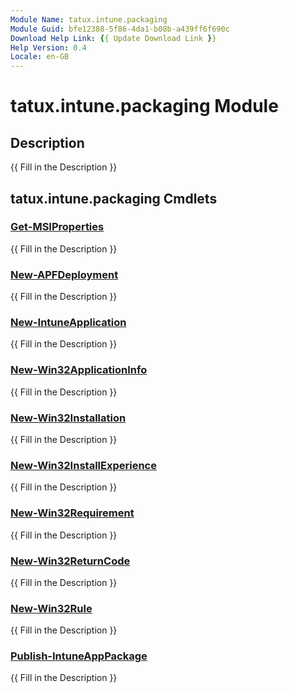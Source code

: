 ```yaml
---
Module Name: tatux.intune.packaging
Module Guid: bfe12388-5f86-4da1-b08b-a439ff6f690c
Download Help Link: {{ Update Download Link }}
Help Version: 0.4
Locale: en-GB
---
```


# tatux.intune.packaging Module
## Description
{{ Fill in the Description }}

## tatux.intune.packaging Cmdlets
### [Get-MSIProperties](Get-MSIProperties.md)
{{ Fill in the Description }}

### [New-APFDeployment](New-APFDeployment.md)
{{ Fill in the Description }}

### [New-IntuneApplication](New-IntuneApplication.md)
{{ Fill in the Description }}

### [New-Win32ApplicationInfo](New-Win32ApplicationInfo.md)
{{ Fill in the Description }}

### [New-Win32Installation](New-Win32Installation.md)
{{ Fill in the Description }}

### [New-Win32InstallExperience](New-Win32InstallExperience.md)
{{ Fill in the Description }}

### [New-Win32Requirement](New-Win32Requirement.md)
{{ Fill in the Description }}

### [New-Win32ReturnCode](New-Win32ReturnCode.md)
{{ Fill in the Description }}

### [New-Win32Rule](New-Win32Rule.md)
{{ Fill in the Description }}

### [Publish-IntuneAppPackage](Publish-IntuneAppPackage.md)
{{ Fill in the Description }}




